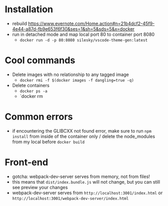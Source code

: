 # Installation
* rebuild
https://www.evernote.com/Home.action#n=21b4dcf2-45f9-4e44-a87d-fb9e653f6f30&ses=1&sh=5&sds=5&x=docker
* run in detached mode and map local port 80 to container port 8080
  * `docker run -d -p 80:8080 silesky/vscode-theme-gen:latest`
# Cool commands
* Delete images with no relationship to any tagged image
  * `docker rmi -f $(docker images -f dangling=true -q)`
* Delete containers
  * `docker ps -a`
  * `docker rm <ID>
# Common errors
  * if encountering the GLIBCXX not found error, make sure to run `npm install` from inside of the container only / delete the node_modules from my local before `docker build`
# Front-end
 * gotcha: webpack-dev-server serves from memory, not from files!
  * this means that `dist/index.bundle.js` will not change, but you can still see preview your changes
 * webpack-dev-server serves from `http://localhost:3001/index.html` or `http://localhost:3001/webpack-dev-server/index.html`

